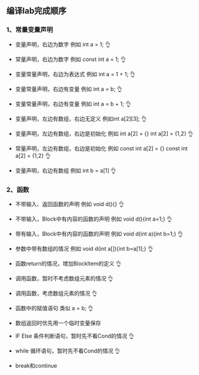 ## 编译lab完成顺序



### 1、常量变量声明

- 变量声明，右边为数字    例如 int a = 1;      👌

- 常量声明，右边为数字    例如 const int a = 1;     👌

- 变量常量声明，右边为表达式    例如 int a = 1 + 1;    👌

- 变量常量声明，右边有变量 例如 int a = b;     👌

- 变量常量声明，右边有变量 例如 int a = b + 1;   👌

- 变量声明，左边有数组，右边无定义 例如int a\[2\]\[3\];  👌

- 变量声明，左边有数组，右边是初始化 例如 int a[2] = {}  int a[2] = {1,2} 👌

- 常量声明，左边有数组，右边是初始化 例如 const int a[2] = {}  const int a[2] = {1,2}  👌

- 变量声明，右边有数组 例如 int b = a\[1\]    👌


### 2、函数

- 不带输入、返回函数的声明  例如 void d(){}  👌

- 不带输入，Block中有内容的函数的声明 例如 void d(){int a=1;}    👌

- 带有输入，Block中有内容的函数的声明 例如 void d(int a){int b=1;}    👌

- 参数中带有数组的情况 例如 void d(int a[]){int b=a[1];}   👌

- 函数return的情况，增加BlockItem的定义   👌

- 调用函数，暂时不考虑数组元素的情况    👌

- 调用函数，考虑数组元素的情况   👌

- 函数中的赋值语句 类似 a = b;  👌

- 数组返回时优先用一个临时变量保存

- IF Else 条件判断语句，暂时先不看Cond的情况 👌

- while 循环语句，暂时先不看Cond的情况 👌

- break和continue
